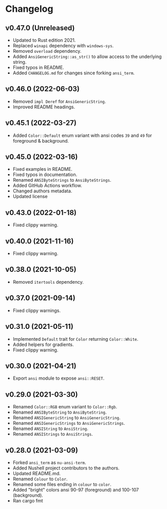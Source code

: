 # Changelog

## v0.47.0 (Unreleased)

- Updated to Rust edition 2021.
- Replaced `winapi` dependency with `windows-sys`.
- Removed `overload` dependency.
- Added `AnsiGenericString::as_str()` to allow access to the underlying string.
- Fixed typos in README.
- Added `CHANGELOG.md` for changes since forking `ansi_term`.

## v0.46.0 (2022-06-03)

- Removed `impl Deref` for `AnsiGenericString`.
- Improved README headings.

## v0.45.1 (2022-03-27)

- Added `Color::Default` enum variant with ansi codes `39` and `49` for foreground & background.

## v0.45.0 (2022-03-16)

- Fixed examples in README.
- Fixed typos in documentation.
- Renamed `ANSIByteStrings` to `AnsiByteStrings`.
- Added GitHub Actions workflow.
- Changed authors metadata.
- Updated license

## v0.43.0 (2022-01-18)

- Fixed clippy warning.

## v0.40.0 (2021-11-16)

- Fixed clippy warning.

## v0.38.0 (2021-10-05)

- Removed `itertools` dependency.

## v0.37.0 (2021-09-14)

- Fixed clippy warnings.

## v0.31.0 (2021-05-11)

- Implemented `Default` trait for `Color` returning `Color::White`.
- Added helpers for gradients.
- Fixed clippy warning.

## v0.30.0 (2021-04-21)

- Export `ansi` module to expose `ansi::RESET`.

## v0.29.0 (2021-03-30)

- Renamed `Color::RGB` enum variant to `Color::Rgb`.
- Renamed `ANSIByteString` to `AnsiByteString`.
- Renamed `ANSIGenericString` to `AnsiGenericString`.
- Renamed `ANSIGenericStrings` to `AnsiGenericStrings`.
- Renamed `ANSIString` to `AnsiString`.
- Renamed `ANSIStrings` to `AnsiStrings`.

## v0.28.0 (2021-03-09)

- Forked `ansi_term` as `nu-ansi-term`.
- Added Nushell project contributors to the authors.
- Updated README.md.
- Renamed `Colour` to `Color`.
- Renamed some files ending in `colour` to `color`.
- Added "bright" colors ansi 90-97 (foreground) and 100-107 (background).
- Ran cargo fmt
